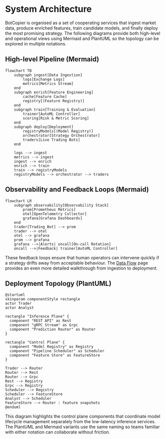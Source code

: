 # System Architecture

BotCopier is organised as a set of cooperating services that ingest market
data, produce enriched features, train candidate models, and finally deploy the
most promising strategy. The following diagrams provide both high-level and
operational views using Mermaid and PlantUML so the topology can be explored in
multiple notations.

## High-level Pipeline (Mermaid)

```mermaid
flowchart TB
    subgraph ingest[Data Ingestion]
        logs[Exchange Logs]
        metrics[Metrics Stream]
    end
    subgraph enrich[Feature Engineering]
        cache[Feature Cache]
        registry[(Feature Registry)]
    end
    subgraph train[Training & Evaluation]
        trainer[AutoML Controller]
        scoring[Risk & Metric Scoring]
    end
    subgraph deploy[Deployment]
        registryModels[(Model Registry)]
        orchestrator[Strategy Orchestrator]
        traders[Live Trading Bots]
    end

    logs --> ingest
    metrics --> ingest
    ingest --> enrich
    enrich --> train
    train --> registryModels
    registryModels --> orchestrator --> traders
```

## Observability and Feedback Loops (Mermaid)

```mermaid
flowchart LR
    subgraph observability[Observability Stack]
        prom[Prometheus Metrics]
        otel[OpenTelemetry Collector]
        grafana[Grafana Dashboards]
    end
    trader[Trading Bot] --> prom
    trader --> otel
    otel --> grafana
    prom --> grafana
    grafana -->|Alerts| oncall[On-call Rotation]
    oncall -->|Feedback| trainer[AutoML Controller]
```

These feedback loops ensure that human operators can intervene quickly if a
strategy drifts away from acceptable behaviour. The [Data Flow](data_flow.md)
page provides an even more detailed walkthrough from ingestion to deployment.

## Deployment Topology (PlantUML)

```plantuml
@startuml
skinparam componentStyle rectangle
actor Trader
actor Analyst

rectangle "Inference Plane" {
  component "REST API" as Rest
  component "gRPC Stream" as Grpc
  component "Prediction Router" as Router
}

rectangle "Control Plane" {
  component "Model Registry" as Registry
  component "Pipeline Scheduler" as Scheduler
  component "Feature Store" as FeatureStore
}

Trader --> Router
Router --> Rest
Router --> Grpc
Rest --> Registry
Grpc --> Registry
Scheduler --> Registry
Scheduler --> FeatureStore
Analyst --> Scheduler
FeatureStore --> Router : feature snapshots
@enduml
```

This diagram highlights the control plane components that coordinate model
lifecycle management separately from the low-latency inference services. The
PlantUML and Mermaid variants use the same naming so teams familiar with either
notation can collaborate without friction.
